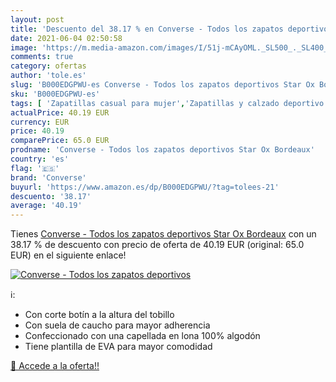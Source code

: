 ```yaml
---
layout: post
title: 'Descuento del 38.17 % en Converse - Todos los zapatos deportivos '
date: 2021-06-04 02:50:58
image: 'https://m.media-amazon.com/images/I/51j-mCAyOML._SL500_._SL400_.jpg'
comments: true
category: ofertas
author: 'tole.es'
slug: 'B000EDGPWU-es Converse - Todos los zapatos deportivos Star Ox Bordeaux'
sku: 'B000EDGPWU-es'
tags: [ 'Zapatillas casual para mujer','Zapatillas y calzado deportivo para mujer','Zapatos','Zapatos para mujer','Zapatos y complementos','converse','zapatos', ]
actualPrice: 40.19 EUR
currency: EUR
price: 40.19
comparePrice: 65.0 EUR
prodname: 'Converse - Todos los zapatos deportivos Star Ox Bordeaux'
country: 'es'
flag: '🇪🇸'
brand: 'Converse'
buyurl: 'https://www.amazon.es/dp/B000EDGPWU/?tag=tolees-21'
descuento: '38.17'
average: '40.19'
---
```


Tienes [Converse - Todos los zapatos deportivos Star Ox Bordeaux](https://www.amazon.es/dp/B000EDGPWU/?tag=tolees-21) con un 38.17 % de descuento con precio de oferta de 40.19 EUR (original: 65.0 EUR) en el siguiente enlace!

[![Converse - Todos los zapatos deportivos ](https://m.media-amazon.com/images/I/51j-mCAyOML._SL500_._SL400_.jpg)](https://www.amazon.es/dp/B000EDGPWU/?tag=tolees-21)

ℹ️:

- Con corte botín a la altura del tobillo
- Con suela de caucho para mayor adherencia
- Confeccionado con una capellada en lona 100% algodón
- Tiene plantilla de EVA para mayor comodidad

[🛒 Accede a la oferta!!](https://www.amazon.es/dp/B000EDGPWU/?tag=tolees-21)
